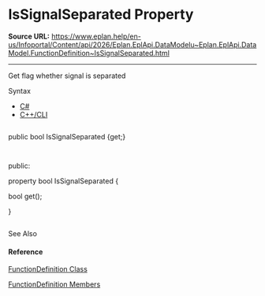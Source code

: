 # IsSignalSeparated Property

**Source URL:** https://www.eplan.help/en-us/Infoportal/Content/api/2026/Eplan.EplApi.DataModelu~Eplan.EplApi.DataModel.FunctionDefinition~IsSignalSeparated.html

---

Get flag whether signal is separated

Syntax

- [C#](#i-syntax-CS)
- [C++/CLI](#i-syntax-CPP2005)

```
```
public bool IsSignalSeparated {get;}
```
```

```
```
public:
property bool IsSignalSeparated {
   bool get();
}
```
```



See Also

#### Reference

[FunctionDefinition Class](Eplan.EplApi.DataModelu~Eplan.EplApi.DataModel.FunctionDefinition.html)
  
[FunctionDefinition Members](Eplan.EplApi.DataModelu~Eplan.EplApi.DataModel.FunctionDefinition_members.html)